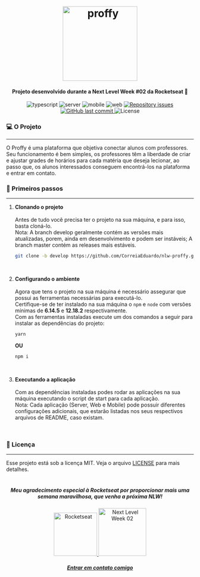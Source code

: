 <h1 align="center">
    <img alt="proffy" src="https://user-images.githubusercontent.com/46031023/89724010-0fd2f880-d9d4-11ea-9c70-5426e45f609f.png" width="200">
</h1>
<h4 align="center">
  Projeto desenvolvido durante a Next Level Week #02 da Rocketseat 🚀
</h4>
<p align="center">
  <img alt="typescript" src="https://img.shields.io/badge/%E2%9D%A4-typescript-brightgreen">

  <img alt="server" src="https://img.shields.io/badge/server-nodejs-brightgreen">
  
  <img alt="mobile" src="https://img.shields.io/badge/mobile-react--native-blueviolet">
  
  <img alt="web" src="https://img.shields.io/badge/web-react-blue">

  <a href="https://github.com/CorreiaEduardo/nlw-proffy/issues">
    <img alt="Repository issues" src="https://img.shields.io/github/issues/CorreiaEduardo/nlw-proffy">
  </a>
  
  <a href="https://github.com/CorreiaEduardo/nlw-proffy/commits/master">
    <img alt="GitHub last commit" src="https://img.shields.io/github/last-commit/CorreiaEduardo/nlw-proffy">
  </a>

  <img alt="License" src="https://img.shields.io/badge/license-MIT-critical">
</p>

### 💻 O Projeto
<hr/>
O Proffy é uma plataforma que objetiva conectar alunos com professores. Seu funcionamento é bem simples, os professores têm a liberdade de criar e ajustar grades de horários para cada matéria que deseja lecionar, ao passo que, os alunos interessados conseguem encontrá-los na plataforma e entrar em contato. 

### :rocket: Primeiros passos
<hr/>

1.  **Clonando o projeto**
    <br/><br/>Antes de tudo você precisa ter o projeto na sua máquina, e para isso, basta cloná-lo.
    <br/>Nota: A branch develop geralmente contém as versões mais atualizadas, porem, ainda em desenvolvimento e podem ser instáveis; A branch master contém as releases mais estáveis.


    ```sh
    git clone -b develop https://github.com/CorreiaEduardo/nlw-proffy.git
    ```
    
<br/>

2.  **Configurando o ambiente**
    <br/><br/>Agora que tens o projeto na sua máquina é necessário assegurar que possui as ferramentas necessárias para executá-lo.
    <br/>Certifique-se de ter instalado na sua máquina o `npm` e `node` com versões mínimas de **6.14.5** e **12.18.2** respectivamente.
    <br/>Com as ferramentas instaladas execute um dos comandos a seguir para instalar as dependências do projeto:

    ```sh
    yarn
    ```
    **OU**
    ```sh
    npm i
    ```
    
<br/>

3.  **Executando a aplicação**
    <br/><br/>Com as dependências instaladas podes rodar as aplicações na sua máquina executando o script de start para cada aplicação.
    <br/>Nota: Cada aplicação (Server, Web e Mobile) pode possuir diferentes configurações adicionais, que estarão listadas nos seus respectivos arquivos de README, caso existam.

<br/>

### :memo: Licença
<hr/>

Esse projeto está sob a licença MIT. Veja o arquivo [LICENSE](LICENSE.md) para mais detalhes.

<h1/>
<h5 align="center">Meu agradecimento especial à Rocketseat por proporcionar mais uma semana maravilhosa, que venha a próxima NLW!</h5>
<p align="center">
  <a href="https://rocketseat.com.br/">
    <img width=116 alt="Rocketseat" src="https://user-images.githubusercontent.com/46031023/83980042-df45e400-a8e8-11ea-9ed4-43d2d7e5bd12.png">
  </a>
  <img width=128 alt="Next Level Week 02" src="https://user-images.githubusercontent.com/46031023/89724211-68a39080-d9d6-11ea-89e5-e487e4e51039.png">
  <h5 align="center"><a href="https://www.linkedin.com/in/correiaeduardojr/">Entrar em contato comigo<a/></h5>
</p>
